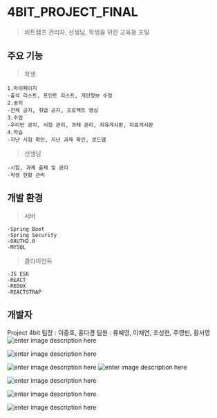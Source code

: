 # 4BIT_PROJECT_FINAL

>비트캠프 관리자, 선생님, 학생을 위한 교육용 포털 

## 주요 기능

	

> 학생

	1.마이페이지
	-출석 리스트, 포인트 리스트, 개인정보 수정
	2.공지
	-전체 공지, 취업 공지, 프로젝트 영상
	3.수업
	-우리반 공지, 시험 관리, 과제 관리, 자유게시판, 자료게시판
	4.학습
	-지난 시험 확인, 지난 과제 확인, 로드맵
	
	

> 선생님

	-시험, 과제 출제 및 관리
	-학생 현황 관리
	

## 개발 환경

> 서버
> 
	-Spring Boot
	-Spring Security
	-OAUTH2.0
	-MYSQL
	
>클라이언트
>
	-JS ES6
	-REACT
	-REDUX
	-REACTSTRAP

## 개발자
Project 4bit
팀장 : 이중호, 홍다경
팀원 : 류혜영, 이채연, 조성현, 주영빈, 황서영![enter image description here](https://lh3.googleusercontent.com/70vL65-iUczmquVSM0nZctImXOafHGZZIqtyoqt-urHpHADuXBevYSShr9arLuoJWE-uqhKqb8U "메인-상")

![enter image description here](https://lh3.googleusercontent.com/heM1JXUFY4XuhaWoXqFS0GQLdfRKMBNgMJsmhGSy68gWSoT3sb67SDWObQalTTWmP-DV2ULRl2A "메인-하")

![enter image description here](https://lh3.googleusercontent.com/i4OZLdcxHMwH8lEqaXoDR3sgatS1zU_5zKpqI8EwLAEQ1G4A8ebkdL7CgkMH8TrTxieFXgDebYs "내정보")
![enter image description here](https://lh3.googleusercontent.com/S_-91KZChcK_FbF5n4f7T-CxrKxjS7nh1M-RfdK2TT6WAD5cjj4TMEi7TPnx1oXRFGMCZ1x5nls "포인트")

![enter image description here](https://lh3.googleusercontent.com/jZK9yFyszi6KXLhHvyuYLM1IHCHMs49yGA0rraT31Iq_Di3kadVVHr9X7SQF0X202HgiiiSFu-8 "출석")

![enter image description here](https://lh3.googleusercontent.com/Vz-y07GvVrWxCJ0oymLB64IX23vRc0HIlnNDcymmemkUqzFAtCSuOArv6FXXA9zbGpu9SdSQK_g "게시판리스트")

![enter image description here](https://lh3.googleusercontent.com/F3LByHW7zU1e-gKzLDsvFh8BWWOnBLsGBIIYpTHZEkfC_XMr31dX4j0bZ5rXUvFtAvGjSHHCzRo "게시판내용")

<!--stackedit_data:
eyJoaXN0b3J5IjpbMTIxMzIwODM3NCwtNTE5MDQ1MTgzLC0yMD
Q3ODY5MjU1LDEwOTI1ODg2MCwtMTc5NDExMTY0NSwyMTI0OTY4
Njk3LC00MTYxNTU3NzksLTE5NzU5Nzk1OTddfQ==
-->